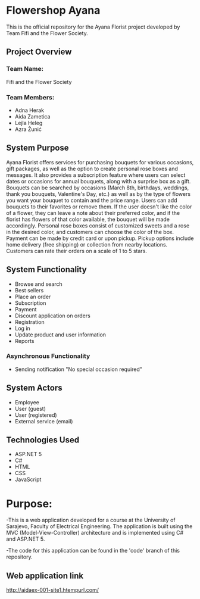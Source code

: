 # Flowershop Ayana 
This is the official repository for the Ayana Florist project developed by Team Fifi and the Flower Society.

## Project Overview
### Team Name: 
Fifi and the Flower Society
### Team Members:
- Adna Herak
- Aida Zametica
- Lejla Heleg
- Azra Žunić
## System Purpose
Ayana Florist offers services for purchasing bouquets for various occasions, gift packages, as well as the option to create personal rose boxes and messages. It also provides a subscription feature where users can select dates or occasions for annual bouquets, along with a surprise box as a gift. Bouquets can be searched by occasions (March 8th, birthdays, weddings, thank you bouquets, Valentine's Day, etc.) as well as by the type of flowers you want your bouquet to contain and the price range. Users can add bouquets to their favorites or remove them. If the user doesn't like the color of a flower, they can leave a note about their preferred color, and if the florist has flowers of that color available, the bouquet will be made accordingly. Personal rose boxes consist of customized sweets and a rose in the desired color, and customers can choose the color of the box. Payment can be made by credit card or upon pickup. Pickup options include home delivery (free shipping) or collection from nearby locations. Customers can rate their orders on a scale of 1 to 5 stars.

## System Functionality
- Browse and search
- Best sellers
- Place an order
- Subscription
- Payment
- Discount application on orders
- Registration
- Log in
- Update product and user information
- Reports

### Asynchronous Functionality
- Sending notification "No special occasion required"

## System Actors
- Employee
- User (guest)
- User (registered)
- External service (email)


## Technologies Used 
- ASP.NET 5
- C# 
- HTML
- CSS
- JavaScript

# Purpose:
-This is a web application developed for a course at the University of Sarajevo, Faculty of Electrical Engineering. The application is built using the MVC (Model-View-Controller) architecture and is implemented using C# and ASP.NET 5.

-The code for this application can be found in the 'code' branch of this repository.

## Web application link
http://aidaex-001-site1.htempurl.com/







    
